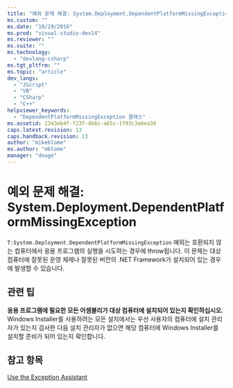 ```yaml
---
title: "예외 문제 해결: System.Deployment.DependentPlatformMissingException | Microsoft Docs"
ms.custom: ""
ms.date: "10/29/2016"
ms.prod: "visual-studio-dev14"
ms.reviewer: ""
ms.suite: ""
ms.technology: 
  - "devlang-csharp"
ms.tgt_pltfrm: ""
ms.topic: "article"
dev_langs: 
  - "JScript"
  - "VB"
  - "CSharp"
  - "C++"
helpviewer_keywords: 
  - "DependentPlatformMissingException 클래스"
ms.assetid: 2343eb4f-f23f-4b6c-a65c-1f93c3e6ea36
caps.latest.revision: 13
caps.handback.revision: 13
author: "mikeblome"
ms.author: "mblome"
manager: "douge"
---
```

# 예외 문제 해결: System.Deployment.DependentPlatformMissingException
`T:System.Deployment.DependentPlatformMissingException` 예외는 호환되지 않는 컴퓨터에서 응용 프로그램의 실행을 시도하는 경우에 throw됩니다. 이 문제는 대상 컴퓨터에 잘못된 운영 체제나 잘못된 버전의 .NET Framework가 설치되어 있는 경우에 발생할 수 있습니다.  
  
## 관련 팁  
 **응용 프로그램에 필요한 모든 어셈블리가 대상 컴퓨터에 설치되어 있는지 확인하십시오.**  
 Windows Installer를 사용하려는 모든 설치에서는 우선 사용자의 컴퓨터에 설치 관리자가 있는지 검사한 다음 설치 관리자가 없으면 해당 컴퓨터에 Windows Installer를 설치할 준비가 되어 있는지 확인합니다.  
  
## 참고 항목  
 [Use the Exception Assistant](../Topic/How%20to:%20Use%20the%20Exception%20Assistant.md)